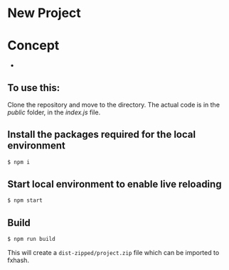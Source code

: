 # New Project

# Concept

- 

## To use this:

Clone the repository and move to the directory. The actual code is in the *public* folder, in the *index.js* file.

## Install the packages required for the local environment
```sh
$ npm i
```

## Start local environment to enable live reloading

```sh
$ npm start
```

## Build

```sh
$ npm run build
```

This will create a `dist-zipped/project.zip` file which can be imported to fxhash.
